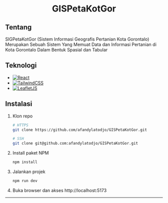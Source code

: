 <div align="center">
    <h1>GISPetaKotGor</h1>
</div>

## Tentang
<p>SIGPetaKotGor (Sistem Informasi Geografis Pertanian Kota Gorontalo) Merupakan Sebuah Sistem Yang Memuat Data dan Informasi Pertanian di Kota Gorontalo Dalam Bentuk Spasial dan Tabular
</p>

## Teknologi
- [![React][React.js]][React-url]
- [![TailwindCSS][TailwindCSS]][TailwindCSS-url]
- [![LeafletJS][LeafletJS]][LeafletJS-url]

## Instalasi
1. Klon repo
    ```sh
    # HTTPS
    git clone https://github.com/afandylatodjo/GISPetaKotGor.git

    # SSH
    git clone git@github.com:afandylatodjo/GISPetaKotGor.git
    ```
2. Install paket NPM
    ```sh
    npm install
    ```
3. Jalankan projek
    ```sh
    npm run dev
    ```
4. Buka browser dan akses http://localhost:5173

------
[React.js]: https://img.shields.io/badge/React-20232A?style=for-the-badge&logo=react&logoColor=61DAFB
[React-url]: https://reactjs.org/
[TailwindCSS]: https://img.shields.io/badge/TailwindCSS-38B2AC?style=for-the-badge&logo=tailwind-css&logoColor=white
[TailwindCSS-url]: https://tailwindcss.com/
[LeafletJS]: https://img.shields.io/badge/Leaflet-199900?style=for-the-badge&logo=leaflet&logoColor=white
[LeafletJS-url]: https://leafletjs.com/
